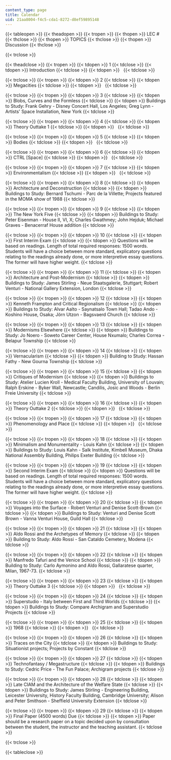 ```yaml
---
content_type: page
title: Calendar
uid: 21aa8004-f4c5-cda1-8272-d8ef59895148
---
```


{{< tableopen >}}
{{< theadopen >}}
{{< tropen >}}
{{< thopen >}}
LEC #
{{< thclose >}}
{{< thopen >}}
TOPICS
{{< thclose >}}
{{< thopen >}}
Discussion
{{< thclose >}}

{{< trclose >}}

{{< theadclose >}}
{{< tropen >}}
{{< tdopen >}}
1
{{< tdclose >}}
{{< tdopen >}}
Introduction
{{< tdclose >}}
{{< tdopen >}}
 
{{< tdclose >}}

{{< trclose >}}
{{< tropen >}}
{{< tdopen >}}
2
{{< tdclose >}}
{{< tdopen >}}
Megacities
{{< tdclose >}}
{{< tdopen >}}
 
{{< tdclose >}}

{{< trclose >}}
{{< tropen >}}
{{< tdopen >}}
3
{{< tdclose >}}
{{< tdopen >}}
Blobs, Curves and the Formless
{{< tdclose >}}
{{< tdopen >}}
Buildings to Study: Frank Gehry - Disney Concert Hall, Los Angeles; Greg Lynn - Artists' Space Installation, New York
{{< tdclose >}}

{{< trclose >}}
{{< tropen >}}
{{< tdopen >}}
4
{{< tdclose >}}
{{< tdopen >}}
Theory Outtake 1
{{< tdclose >}}
{{< tdopen >}}
 
{{< tdclose >}}

{{< trclose >}}
{{< tropen >}}
{{< tdopen >}}
5
{{< tdclose >}}
{{< tdopen >}}
Bodies
{{< tdclose >}}
{{< tdopen >}}
 
{{< tdclose >}}

{{< trclose >}}
{{< tropen >}}
{{< tdopen >}}
6
{{< tdclose >}}
{{< tdopen >}}
CTRL \[Space\]
{{< tdclose >}}
{{< tdopen >}}
 
{{< tdclose >}}

{{< trclose >}}
{{< tropen >}}
{{< tdopen >}}
7
{{< tdclose >}}
{{< tdopen >}}
Environmentalism
{{< tdclose >}}
{{< tdopen >}}
 
{{< tdclose >}}

{{< trclose >}}
{{< tropen >}}
{{< tdopen >}}
8
{{< tdclose >}}
{{< tdopen >}}
Architecture and Deconstruction
{{< tdclose >}}
{{< tdopen >}}
Buildings to Study: Bernard Tschumi - Parc de la Villette; Projects featured in the MOMA show of 1988
{{< tdclose >}}

{{< trclose >}}
{{< tropen >}}
{{< tdopen >}}
9
{{< tdclose >}}
{{< tdopen >}}
The New York Five
{{< tdclose >}}
{{< tdopen >}}
Buildings to Study: Peter Eisenman - House II, VI, X; Charles Gwathmey; John Hejduk; Michael Graves - Benacerraf House addition
{{< tdclose >}}

{{< trclose >}}
{{< tropen >}}
{{< tdopen >}}
10
{{< tdclose >}}
{{< tdopen >}}
First Interim Exam
{{< tdclose >}}
{{< tdopen >}}
Questions will be based on readings. Length of total required responses: 1500 words. Students will have a choice between more standard, explicatory questions relating to the readings already done, or more interpretive essay questions. The former will have higher weight.
{{< tdclose >}}

{{< trclose >}}
{{< tropen >}}
{{< tdopen >}}
11
{{< tdclose >}}
{{< tdopen >}}
Architecture and Post-Modernism
{{< tdclose >}}
{{< tdopen >}}
Buildings to Study: James Stirling - Neue Staatsgalerie, Stuttgart; Robert Venturi - National Gallery Extension, London
{{< tdclose >}}

{{< trclose >}}
{{< tropen >}}
{{< tdopen >}}
12
{{< tdclose >}}
{{< tdopen >}}
Kenneth Frampton and Critical Regionalism
{{< tdclose >}}
{{< tdopen >}}
Buildings to Study: Alvar Aalto - Saynatsalo Town Hall; Tadao Ando - Koshino House, Osaka; Jörn Utzon - Bagsvaerd Church
{{< tdclose >}}

{{< trclose >}}
{{< tropen >}}
{{< tdopen >}}
13
{{< tdclose >}}
{{< tdopen >}}
Modernisms Elsewhere
{{< tdclose >}}
{{< tdopen >}}
Buildings to Study: Jo Noero - Soweto Career Center, House Nxumalo; Charles Correa - Belapur Township
{{< tdclose >}}

{{< trclose >}}
{{< tropen >}}
{{< tdopen >}}
14
{{< tdclose >}}
{{< tdopen >}}
Vernacularism
{{< tdclose >}}
{{< tdopen >}}
Building to Study: Hassan Fathy - New Gourna Township
{{< tdclose >}}

{{< trclose >}}
{{< tropen >}}
{{< tdopen >}}
15
{{< tdclose >}}
{{< tdopen >}}
Critiques of Modernism
{{< tdclose >}}
{{< tdopen >}}
Buildings to Study: Atelier Lucien Kroll - Medical Faculty Building, University of Louvain; Ralph Erskine - Byker Wall, Newcastle; Candilis, Josic and Woods - Berlin Freie University
{{< tdclose >}}

{{< trclose >}}
{{< tropen >}}
{{< tdopen >}}
16
{{< tdclose >}}
{{< tdopen >}}
Theory Outtake 2
{{< tdclose >}}
{{< tdopen >}}
 
{{< tdclose >}}

{{< trclose >}}
{{< tropen >}}
{{< tdopen >}}
17
{{< tdclose >}}
{{< tdopen >}}
Phenomenology and Place
{{< tdclose >}}
{{< tdopen >}}
 
{{< tdclose >}}

{{< trclose >}}
{{< tropen >}}
{{< tdopen >}}
18
{{< tdclose >}}
{{< tdopen >}}
Minimalism and Monumentality - Louis Kahn
{{< tdclose >}}
{{< tdopen >}}
Buildings to Study: Louis Kahn - Salk Institute, Kimbell Museum, Dhaka National Assembly Building, Philips Exeter Building
{{< tdclose >}}

{{< trclose >}}
{{< tropen >}}
{{< tdopen >}}
19
{{< tdclose >}}
{{< tdopen >}}
Second Interim Exam
{{< tdclose >}}
{{< tdopen >}}
Questions will be based on readings. Length of total required responses: 1500 words. Students will have a choice between more standard, explicatory questions relating to the readings already done, or more interpretive essay questions. The former will have higher weight.
{{< tdclose >}}

{{< trclose >}}
{{< tropen >}}
{{< tdopen >}}
20
{{< tdclose >}}
{{< tdopen >}}
Voyages into the Surface - Robert Venturi and Denise Scott-Brown
{{< tdclose >}}
{{< tdopen >}}
Buildings to Study: Venturi and Denise Scott Brown - Vanna Venturi House, Guild Hall
{{< tdclose >}}

{{< trclose >}}
{{< tropen >}}
{{< tdopen >}}
21
{{< tdclose >}}
{{< tdopen >}}
Aldo Rossi and the Archetypes of Memory
{{< tdclose >}}
{{< tdopen >}}
Building to Study: Aldo Rossi - San Cataldo Cemetery, Modena
{{< tdclose >}}

{{< trclose >}}
{{< tropen >}}
{{< tdopen >}}
22
{{< tdclose >}}
{{< tdopen >}}
Manfredo Tafuri and the Venice School
{{< tdclose >}}
{{< tdopen >}}
Building to Study: Carlo Aymonino and Aldo Rossi, Gallaratese quarter, Milan, 1967-73.
{{< tdclose >}}

{{< trclose >}}
{{< tropen >}}
{{< tdopen >}}
23
{{< tdclose >}}
{{< tdopen >}}
Theory Outtake 3
{{< tdclose >}}
{{< tdopen >}}
 
{{< tdclose >}}

{{< trclose >}}
{{< tropen >}}
{{< tdopen >}}
24
{{< tdclose >}}
{{< tdopen >}}
Superstudio - Italy between First and Third Worlds
{{< tdclose >}}
{{< tdopen >}}
Buildings to Study: Compare Archigram and Superstudio Projects
{{< tdclose >}}

{{< trclose >}}
{{< tropen >}}
{{< tdopen >}}
25
{{< tdclose >}}
{{< tdopen >}}
1968
{{< tdclose >}}
{{< tdopen >}}
 
{{< tdclose >}}

{{< trclose >}}
{{< tropen >}}
{{< tdopen >}}
26
{{< tdclose >}}
{{< tdopen >}}
Traces on the City
{{< tdclose >}}
{{< tdopen >}}
Buildings to Study: Situationist projects; Projects by Constant
{{< tdclose >}}

{{< trclose >}}
{{< tropen >}}
{{< tdopen >}}
27
{{< tdclose >}}
{{< tdopen >}}
Technofantasy / Megastructure
{{< tdclose >}}
{{< tdopen >}}
Buildings to Study: Cedric Price - The Fun Palace; Archigram projects
{{< tdclose >}}

{{< trclose >}}
{{< tropen >}}
{{< tdopen >}}
28
{{< tdclose >}}
{{< tdopen >}}
Late CIAM and the Architecture of the Welfare State
{{< tdclose >}}
{{< tdopen >}}
Buildings to Study: James Stirling - Engineering Building, Leicester University, History Faculty Building, Cambridge University; Alison and Peter Smithson - Sheffield University Extension
{{< tdclose >}}

{{< trclose >}}
{{< tropen >}}
{{< tdopen >}}
29
{{< tdclose >}}
{{< tdopen >}}
Final Paper (4500 words) Due
{{< tdclose >}}
{{< tdopen >}}
Paper should be a research paper on a topic decided upon by consultation between the student, the instructor and the teaching assistant.
{{< tdclose >}}

{{< trclose >}}

{{< tableclose >}}